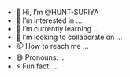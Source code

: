 - 👋 Hi, I’m @HUNT-SURIYA
- 👀 I’m interested in ...
- 🌱 I’m currently learning ...
- 💞️ I’m looking to collaborate on ...
- 📫 How to reach me ...
- 😄 Pronouns: ...
- ⚡ Fun fact: ...

<!---
HUNT-SURIYA/HUNT-SURIYA is a ✨ special ✨ repository because its `README.md` (this file) appears on your GitHub profile.
You can click the Preview link to take a look at your changes.
--->
